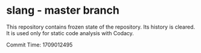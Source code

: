 # slang - master branch

This repository contains frozen state of the repository.
Its history is cleared. It is used only for static code
analysis with Codacy.

Commit Time: 1709012495